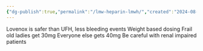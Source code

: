 ```yaml
---
{"dg-publish":true,"permalink":"/lmw-heparin-lmwh/","created":"2024-08-05T10:11:38.000-07:00","updated":"2025-09-24T09:27:10.398-07:00"}
---
```




Lovenox is safer than UFH, less bleeding events
Weight based dosing
	Frail old ladies get 30mg
	Everyone else gets 40mg
	Be careful with renal impaired patients